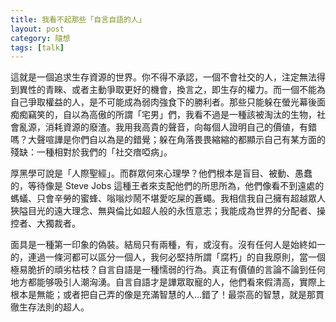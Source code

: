 ```yaml
---
title: 我看不起那些「自言自語的人」
layout: post
category: 隨想
tags: [talk]
---
```


這就是一個追求生存資源的世界。你不得不承認，一個不會社交的人，注定無法得到異性的青睞、或者主動爭取更好的機會，換言之，即生存的權力。而一個不能為自己爭取權益的人，是不可能成為弱肉強食下的勝利者。那些只能躲在螢光幕後面痴痴竊笑的，自以為高傲的所謂「宅男」們，我看不過是一種該被淘汰的生物，社會亂源，消耗資源的廢渣。我用我高貴的聲音，向每個人證明自己的價値，有錯嗎？大聲喧譁是你們自以為是的錯覺；躲在角落畏畏縮縮的都顯示自己有某方面的殘缺：一種相對於我們的「社交瘖啞病」。

厚黑學可說是「人際聖經」。而群眾何來心理學？他們根本是盲目、被動、愚蠢的，等待像是 Steve Jobs 這種王者來支配他們的所思所為，他們像看不到遠處的螞蟻、只會辛勞的蜜蜂、嗡嗡炒鬧不堪愛吃屎的蒼蠅。我相信我自己擁有超越眾人狹隘目光的遠大理念、無與倫比如超人般的永恆意志；我能成為世界的分配者、操控者、大獨裁者。

面具是一種第一印象的偽裝。結局只有兩種，有，或沒有。沒有任何人是始終如一的，連過一條河都可以區分一個人，我何必堅持所謂「腐朽」的自我原則，當一個極易脆折的頑劣枯枝？自言自語是一種懦弱的行為。真正有價値的言論不論到任何地方都能够吸引人潮洶湧。自言自語才是譁眾取寵的人，他們看來假清高，實際上根本是無能；或者把自己弄的像是充滿智慧的人...錯了！最崇高的智慧，就是那貫徹生存法則的超人。

